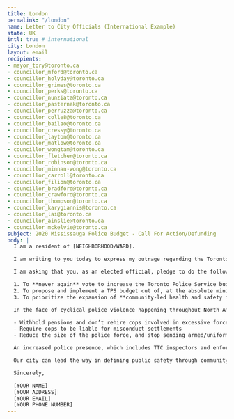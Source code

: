 ```yaml
---
title: London
permalink: "/london"
name: Letter to City Officials (International Example)
state: UK
intl: true # international
city: London
layout: email
recipients:
- mayor_tory@toronto.ca
- councillor_mford@toronto.ca
- councillor_holyday@toronto.ca
- councillor_grimes@toronto.ca
- councillor_perks@toronto.ca
- councillor_nunziata@toronto.ca
- councillor_pasternak@toronto.ca
- councillor_perruzza@toronto.ca
- councillor_colle8@toronto.ca
- councillor_bailao@toronto.ca
- councillor_cressy@toronto.ca
- councillor_layton@toronto.ca
- councillor_matlow@toronto.ca
- councillor_wongtam@toronto.ca
- councillor_fletcher@toronto.ca
- councillor_robinson@toronto.ca
- councillor_minnan-wong@toronto.ca
- councillor_carroll@toronto.ca
- councillor_filion@toronto.ca
- councillor_bradford@toronto.ca
- councillor_crawford@toronto.ca
- councillor_thompson@toronto.ca
- councillor_karygiannis@toronto.ca
- councillor_lai@toronto.ca
- councillor_ainslie@toronto.ca
- councillor_mckelvie@toronto.ca
subject: 2020 Mississauga Police Budget - Call For Action/Defunding
body: |
  I am a resident of [NEIGHBORHOOD/WARD].

  I am writing to you today to express my outrage regarding the Toronto Police Service budget of $1.076 billion from the total $13.5 billion 2020 operational budget for the City of Toronto (an increase of 4% since 2019). This astronomical police budget costs the taxpayer more than firefighters, paramedics, libraries and public housing combined. Following the recent horrific death of young Black and Indigenous woman Regis Korchinski-Paquet, I call upon our elected officials to ensure a transparent investigation into her death and **start divesting from the systematically violent Toronto Police Service immediately**.

  I am asking that you, as an elected official, pledge to do the following:

  1. To **never again** vote to increase the Toronto Police Service budget.
  2. To propose and implement a TPS budget cut of, at the absolute minimum, **$276 million or just 10% of Mayor John Tory’s estimate of a $2.76 billion budget shortfall** – what he called [“one of the greatest financial challenges the city has ever faced”](https://www.theglobeandmail.com/canada/article-pandemic-could-push-torontos-budget-shortfall-to-nearly-28-billion/) - as we struggle to deal with the COVID-19 pandemic.
  3. To prioritize the expansion of **community-led health and safety initiatives** over future financial investment into the Toronto Police Service.

  In the face of cyclical police violence happening throughout North America right now, there is no better time to commit ourselves to change. We have seen that investing in body cameras, civilian reviews or de-escalation and implicit bias training [_doesn’t work_](https://www.theguardian.com/commentisfree/2020/may/31/the-answer-to-police-violence-is-not-reform-its-defunding-heres-why). What we need in Toronto is leadership that can initiate a reduction in the immense police violence that targets our most marginalized people, toward the eventual abolition of police and prisons. In order to do this, I call on you and the City Council to **reduce funding in these ways**:

  - Withhold pensions and don’t rehire cops involved in excessive force cases
  - Require cops to be liable for misconduct settlements
  - Reduce the size of the police force, and stop sending armed/uniformed cops on mental health-related calls

  An increased police presence, which includes TTC inspectors and enforcement officers, does not keep us safe, rather it directly threatens the lives of our most vulnerable communities (BIPOC, the LGBTQ2S+ community, unhoused people, street-based sex workers, people with disabilities, people experiencing poverty, etc). Instead of investing in policing, our city must prioritize alternatives like education, increased mental health services, housing initiatives, income security, harm reduction services, accessible rehabilitation, mutual aid, social workers, conflict resolution services, transformative justice, and other vital community-based support systems. These initiatives must support our most vulnerable communities and centre the experiences of Black, Indigenous, and people of colour in Toronto. We should look to and learn from organizations like [Black Lives Matter Toronto](https://blacklivesmatter.ca/), [Black Legal Action Centre](https://www.blacklegalactioncentre.ca/), [Toronto Police Accountability Coalition](https://tpac.ca/), [PASAN](http://www.pasan.org/), [Toronto Prisoners’ Rights Project](https://www.gofundme.com/f/prisoner-emergency-support-fund), [Maggie’s](http://maggiestoronto.ca/), [Showing Up for Racial Justice](https://surjtoronto.com/), and so many more.

  Our city can lead the way in defining public safety through community not cops, where Black, Indigenous and people of colour are free from police oppression. I am asking you to create a better future for all residents of Toronto by divesting from harmful policing and investing in life-affirming services.

  Sincerely,

  [YOUR NAME]
  [YOUR ADDRESS]
  [YOUR EMAIL]
  [YOUR PHONE NUMBER]
---
```


